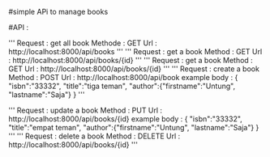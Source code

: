 #simple APi to  manage books



#API :

'''
Request : get all book
Methode : GET
Url     : http://localhost:8000/api/books
'''
'''
Request : get a book
Method  : GET
Url     : http://localhost:8000/api/books/{id}
'''
'''
Request : get a book
Method  : GET
Url     : http://localhost:8000/api/books/{id}
'''
'''
Request : create a book
Method  : POST
Url     : http://localhost:8000/api/book
example body : 
{
  "isbn":"33332",
   "title":"tiga teman",
   "author":{"firstname":"Untung",  "lastname":"Saja"}
}
'''

'''
Request : update a book
Method  : PUT
Url     : http://localhost:8000/api/books/{id}
example body : 
{
  "isbn":"33332",
   "title":"empat teman",
   "author":{"firstname":"Untung",  "lastname":"Saja"}
}
'''
'''
Request : delete a book
Method  : DELETE
Url     : http://localhost:8000/api/books/{id}
'''

